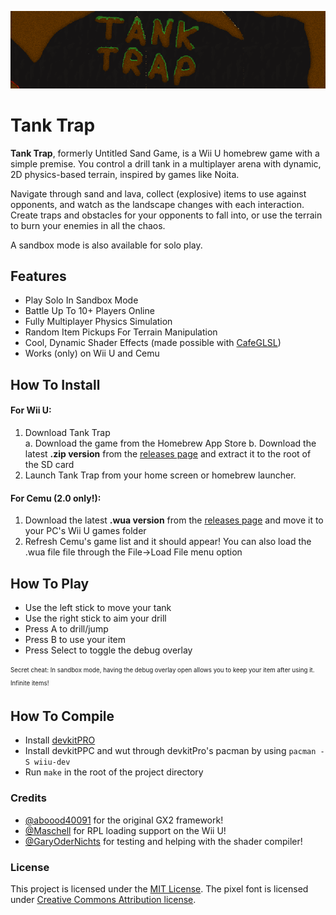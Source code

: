 ![Tank Trap Banner](./dist/has-banner.png)
# Tank Trap
**Tank Trap**, formerly Untitled Sand Game, is a Wii U homebrew game with a simple premise. You control a drill tank in a multiplayer arena with dynamic, 2D physics-based terrain, inspired by games like Noita.

Navigate through sand and lava, collect (explosive) items to use against opponents, and watch as the landscape changes with each interaction.
Create traps and obstacles for your opponents to fall into, or use the terrain to burn your enemies in all the chaos.

A sandbox mode is also available for solo play.

## Features
 - Play Solo In Sandbox Mode
 - Battle Up To 10+ Players Online
 - Fully Multiplayer Physics Simulation
 - Random Item Pickups For Terrain Manipulation
 - Cool, Dynamic Shader Effects (made possible with [CafeGLSL](https://github.com/Exzap/CafeGLSL))
 - Works (only) on Wii U and Cemu

## How To Install
#### For Wii U:
 1. Download Tank Trap  
    a. Download the game from the Homebrew App Store
    b. Download the latest **.zip version** from the [releases page](https://github.com/Crementif/UntitledSandGame/release) and extract it to the root of the SD card
 2. Launch Tank Trap from your home screen or homebrew launcher.

#### For Cemu (2.0 only!):
 1. Download the latest **.wua version** from the [releases page](https://github.com/Crementif/UntitledSandGame/release) and move it to your PC's Wii U games folder
 2. Refresh Cemu's game list and it should appear! You can also load the .wua file file through the File->Load File menu option

## How To Play
 - Use the left stick to move your tank
 - Use the right stick to aim your drill
 - Press A to drill/jump
 - Press B to use your item
 - Press Select to toggle the debug overlay

<sub><sup>Secret cheat: In sandbox mode, having the debug overlay open allows you to keep your item after using it. Infinite items!</sup></sub>

## How To Compile

 - Install [devkitPRO](https://devkitpro.org/wiki/Getting_Started)
 - Install devkitPPC and wut through devkitPro's pacman by using `pacman -S wiiu-dev`
 - Run `make` in the root of the project directory

### Credits
 - [@aboood40091](https://github.com/aboood40091) for the original GX2 framework!
 - [@Maschell](https://github.com/Maschell) for RPL loading support on the Wii U!
 - [@GaryOderNichts](https://github.com/GaryOderNichts) for testing and helping with the shader compiler!

### License
This project is licensed under the [MIT License](./LICENSE.md).
The pixel font is licensed under [Creative Commons Attribution license](./source/assets/font/license.txt).